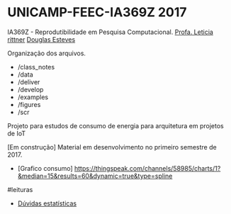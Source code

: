 # UNICAMP-FEEC-IA369Z 2017
IA369Z - Reprodutibilidade em Pesquisa Computacional.
[Profa. Leticia rittner](http://www.leticiarittner.com/ia369_1s2017.html)
[Douglas Esteves](mailto:douglas@iotmakers.com.br)


Organização dos arquivos.

* /class_notes
* /data
* /deliver
* /develop
* /examples
* /figures
* /scr

Projeto para estudos de consumo de energia para arquitetura em projetos de IoT

[Em construção] Material em desenvolvimento no primeiro semestre de 2017.

* [Grafico consumo] https://thingspeak.com/channels/58985/charts/1?&median=15&results=60&dynamic=true&type=spline

#leituras
* [Dúvidas estatísticas](http://revistapesquisa.fapesp.br/2017/03/17/duvidas-estatisticas/)
